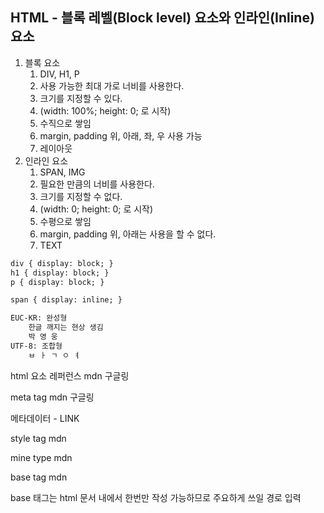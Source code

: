 ## HTML - 블록 레벨(Block level) 요소와 인라인(Inline) 요소

1. 블록 요소
   1. DIV, H1, P
   2. 사용 가능한 최대 가로 너비를 사용한다.
   3. 크기를 지정할 수 있다.
   4. (width: 100%; height: 0; 로 시작)
   5. 수직으로 쌓임
   6. margin, padding 위, 아래, 좌, 우 사용 가능
   7. 레이아웃
2. 인라인 요소
   1. SPAN, IMG
   2. 필요한 만큼의 너비를 사용한다.
   3. 크기를 지정할 수 없다.
   4. (width: 0; height: 0; 로 시작)
   5. 수평으로 쌓임
   6. margin, padding 위, 아래는 사용을 할 수 없다.
   7. TEXT

```html
div { display: block; }
h1 { display: block; }
p { display: block; }

span { display: inline; }
```



```html
EUC-KR: 완성형
	한글 깨지는 현상 생김
	박 영 웅
UTF-8: 조합형
	ㅂ ㅏ ㄱ ㅇ ㅕ
```



html 요소 레퍼런스 mdn 구글링

meta tag mdn 구글링



메타데이터 - LINK



style tag mdn



mine type mdn



base tag mdn

base 태그는 html 문서 내에서 한번만 작성 가능하므로 주요하게 쓰일 경로 입력

 